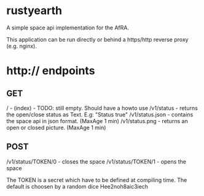 # rustyearth

A simple space api implementation for the AfRA.

This application can be run directly or behind a https/http reverse proxy (e.g. nginx).

#  http:// endpoints

## GET
/ - (index) - TODO: still empty. Should have a howto use
/v1/status - returns the open/close status as Text. E.g: "Status true"
/v1/status.json - contains the space api in json format. (MaxAge 1 min)
/v1/status.png - returns an open or closed picture. (MaxAge 1 min)

## POST

/v1/status/TOKEN/0 - closes the space
/v1/status/TOKEN/1 - opens the space

The TOKEN is a secret which have to be defined at compiling time.
The default is choosen by a random dice Hee2noh8aic3iech
